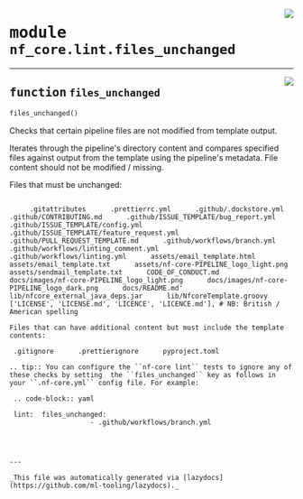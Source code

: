 <!-- markdownlint-disable -->

<a href="../../nf_core/lint/files_unchanged.py#L0"><img align="right" style="float:right;" src="https://img.shields.io/badge/-source-cccccc?style=flat-square"></a>

# <kbd>module</kbd> `nf_core.lint.files_unchanged`





---

<a href="../../nf_core/lint/files_unchanged.py#L14"><img align="right" style="float:right;" src="https://img.shields.io/badge/-source-cccccc?style=flat-square"></a>

## <kbd>function</kbd> `files_unchanged`

```python
files_unchanged()
```

Checks that certain pipeline files are not modified from template output. 

Iterates through the pipeline's directory content and compares specified files against output from the template using the pipeline's metadata. File content should not be modified / missing. 

Files that must be unchanged:
``` 

     .gitattributes      .prettierrc.yml      .github/.dockstore.yml      .github/CONTRIBUTING.md      .github/ISSUE_TEMPLATE/bug_report.yml      .github/ISSUE_TEMPLATE/config.yml      .github/ISSUE_TEMPLATE/feature_request.yml      .github/PULL_REQUEST_TEMPLATE.md      .github/workflows/branch.yml      .github/workflows/linting_comment.yml      .github/workflows/linting.yml      assets/email_template.html      assets/email_template.txt      assets/nf-core-PIPELINE_logo_light.png      assets/sendmail_template.txt      CODE_OF_CONDUCT.md      docs/images/nf-core-PIPELINE_logo_light.png      docs/images/nf-core-PIPELINE_logo_dark.png      docs/README.md'      lib/nfcore_external_java_deps.jar      lib/NfcoreTemplate.groovy      ['LICENSE', 'LICENSE.md', 'LICENCE', 'LICENCE.md'], # NB: British / American spelling 

Files that can have additional content but must include the template contents:
``` 

     .gitignore      .prettierignore      pyproject.toml 

```
.. tip:: You can configure the ``nf-core lint`` tests to ignore any of these checks by setting  the ``files_unchanged`` key as follows in your ``.nf-core.yml`` config file. For example: 

 .. code-block:: yaml 

 lint:  files_unchanged: 
                    - .github/workflows/branch.yml 




---

_This file was automatically generated via [lazydocs](https://github.com/ml-tooling/lazydocs)._
